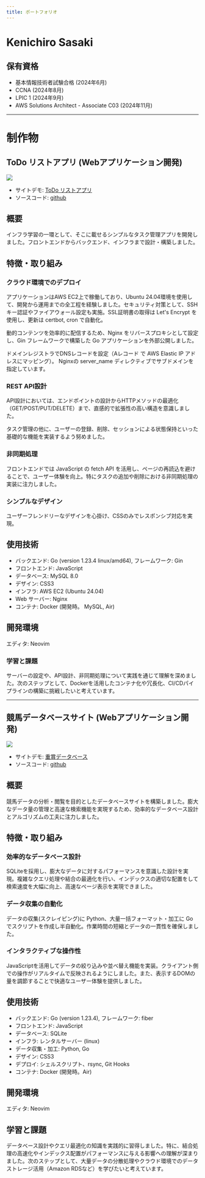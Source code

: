```yaml
---
title: ポートフォリオ
---
```


# Kenichiro Sasaki

<section>

# 保有資格

- 基本情報技術者試験合格 (2024年6月)
- CCNA (2024年8月)
- LPIC 1 (2024年9月)
- AWS Solutions Architect - Associate C03 (2024年11月)
</section>

------- 

# 制作物

<section>

# ToDo リストアプリ (Webアプリケーション開発)

<img src="/img/todos.png">

- サイトデモ: [ToDo リストアプリ](https://b.sasasa.org)
- ソースコード: [github](https://github.com/kssk4123/todoapp_go)

## 概要

インフラ学習の一環として、そこに載せるシンプルなタスク管理アプリを開発しました。フロントエンドからバックエンド、インフラまで設計・構築しました。

## 特徴・取り組み

### クラウド環境でのデプロイ

アプリケーションはAWS EC2上で稼働しており、Ubuntu 24.04環境を使用して、開発から運用までの全工程を経験しました。セキュリティ対策として、SSHキー認証やファイアウォール設定も実施。SSL証明書の取得は Let's Encrypt を使用し、更新は certbot, cron で自動化。

動的コンテンツを効率的に配信するため、Nginx をリバースプロキシとして設定し、Gin フレームワークで構築した Go アプリケーションを外部公開しました。

ドメインレジストラでDNSレコードを設定（Aレコード で AWS Elastic IP アドレスにマッピング）。 Nginxの server_name ディレクティブでサブドメインを指定しています。

### REST API設計

API設計においては、エンドポイントの設計からHTTPメソッドの最適化（GET/POST/PUT/DELETE）まで、直感的で拡張性の高い構造を意識しました。

タスク管理の他に、ユーザーの登録、削除、セッションによる状態保持といった基礎的な機能を実装するよう努めました。

### 非同期処理

フロントエンドでは JavaScript の fetch API を活用し、ページの再読込を避けることで、ユーザー体験を向上。特にタスクの追加や削除における非同期処理の実装に注力しました。

### シンプルなデザイン

ユーザーフレンドリーなデザインを心掛け、CSSのみでレスポンシブ対応を実現。

## 使用技術

- バックエンド: Go (version 1.23.4 linux/amd64), フレームワーク: Gin
- フロントエンド: JavaScript
- データベース: MySQL 8.0
- デザイン: CSS3
- インフラ: AWS EC2 (Ubuntu 24.04)
- Web サーバー: Nginx
- コンテナ: Docker (開発時。 MySQL, Air)

## 開発環境

エディタ: Neovim

### 学習と課題

サーバーの設定や、API設計、非同期処理について実践を通じて理解を深めました。次のステップとして、Dockerを活用したコンテナ化や冗長化、CI/CDパイプラインの構築に挑戦したいと考えています。

</section>

---

<section>

# 競馬データベースサイト (Webアプリケーション開発)

<img src="/img/take_data.png">

- サイトデモ: [重賞データベース](https://db.mykeiba.net)
- ソースコード: [github](https://github.com/kssk4123/keiba-database.git)

## 概要

競馬データの分析・閲覧を目的としたデータベースサイトを構築しました。膨大なデータ量の管理と高速な検索機能を実現するため、効率的なデータベース設計とアルゴリズムの工夫に注力しました。

## 特徴・取り組み

### 効率的なデータベース設計

SQLiteを採用し、膨大なデータに対するパフォーマンスを意識した設計を実現。複雑なクエリ処理や結合の最適化を行い、インデックスの適切な配置をして検索速度を大幅に向上、高速なページ表示を実現できました。

### データ収集の自動化

データの収集(スクレイピング)に Python、大量一括フォーマット・加工に Go でスクリプトを作成し半自動化。作業時間の短縮とデータの一貫性を確保しました。

### インタラクティブな操作性

JavaScriptを活用してデータの絞り込みや並べ替え機能を実装。クライアント側での操作がリアルタイムで反映されるようにしました。また、表示するDOMの量を調節することで快適なユーザー体験を提供しました。

## 使用技術

- バックエンド: Go (version 1.23.4), フレームワーク: fiber
- フロントエンド: JavaScript
- データベース: SQLite
- インフラ: レンタルサーバー (linux)
- データ収集・加工: Python, Go
- デザイン: CSS3
- デプロイ: シェルスクリプト、rsync, Git Hooks
- コンテナ: Docker (開発時。Air)

## 開発環境

エディタ: Neovim

## 学習と課題

データベース設計やクエリ最適化の知識を実践的に習得しました。特に、結合処理の高速化やインデックス配置がパフォーマンスに与える影響への理解が深まりました。次のステップとして、大量データの分散処理やクラウド環境でのデータストレージ活用（Amazon RDSなど）を学びたいと考えています。

</section>
